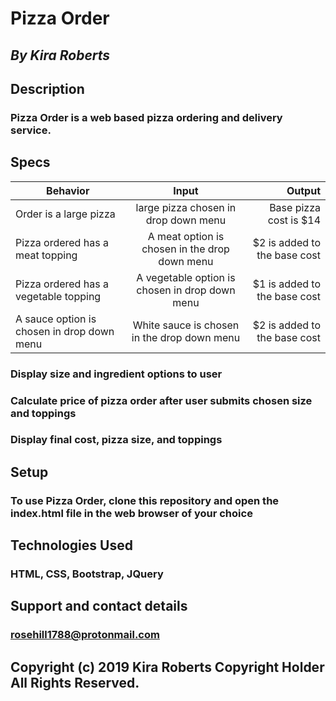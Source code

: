 # Pizza Order

## _By Kira Roberts_

## Description

### Pizza Order is a web based pizza ordering and delivery service.

## Specs

| Behavior | Input | Output |
| ------------- |:-------------:| -----:|
| Order is a large pizza | large pizza chosen in drop down menu | Base pizza cost is $14 |
| Pizza ordered has a meat topping | A meat option is chosen in the drop down menu | $2 is added to the base cost |
| Pizza ordered has a vegetable topping | A vegetable option is chosen in drop down menu | $1 is added to the base cost |
| A sauce option is chosen in drop down menu | White sauce is chosen in the drop down menu | $2 is added to the base cost |

### Display size and ingredient options to user

### Calculate price of pizza order after user submits chosen size and toppings

### Display final cost, pizza size, and toppings

## Setup

### To use Pizza Order, clone this repository and open the index.html file in the web browser of your choice

## Technologies Used

### HTML, CSS, Bootstrap, JQuery

## Support and contact details

### rosehill1788@protonmail.com

## Copyright (c) 2019 Kira Roberts Copyright Holder All Rights Reserved.
